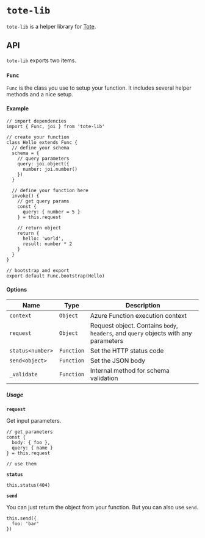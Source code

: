 # `tote-lib`

`tote-lib` is a helper library for [Tote](https://github.com/alizahid/tote).

## API

`tote-lib` exports two items.

### `Func`

`Func` is the class you use to setup your function. It includes several helper methods and a nice setup.

#### Example

```
// import dependencies
import { Func, joi } from 'tote-lib'

// create your function
class Hello extends Func {
  // define your schema
  schema = {
    // query parameters
    query: joi.object({
      number: joi.number()
    })
  }

  // define your function here
  invoke() {
    // get query params
    const {
      query: { number = 5 }
    } = this.request

    // return object
    return {
      hello: 'world',
      result: number * 2
    }
  }
}

// bootstrap and export
export default Func.bootstrap(Hello)
```

#### Options

| Name             | Type       | Description                                                                         |
| ---------------- | ---------- | ----------------------------------------------------------------------------------- |
| `context`        | `Object`   | Azure Function execution context                                                    |
| `request`        | `Object`   | Request object. Contains `body`, `headers`, and `query` objects with any parameters |
| `status<number>` | `Function` | Set the HTTP status code                                                            |
| `send<object>`   | `Function` | Set the JSON body                                                                   |
| `_validate`      | `Function` | Internal method for schema validation                                               |

##### Usage

**`request`**

Get input parameters.

```
// get parameters
const {
  body: { foo },
  query: { name }
} = this.request

// use them
```

**`status`**

```
this.status(404)
```

**`send`**

You can just return the object from your function. But you can also use `send`.

```
this.send({
  foo: 'bar'
})
```
